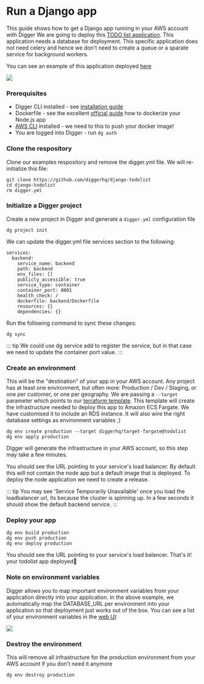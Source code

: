 # Run a Django app
This guide shows how to get a Django app running in your AWS account with Digger
We are going to deploy this [TODO list application](https://github.com/diggerhq/django-todolist). This application needs a database for deployment. This specific application does not need celery and hence we don't need to create a queue or a sparate service for background workers.

You can see an example of this application deployed [here](https://todo-example.dggr.app/)

![](https://i.imgur.com/lWZFxjn.png)

### Prerequisites
- Digger CLI installed - see [installation guide](/getting-started/installation.html)
- Dockerfile - see the excellent [official guide](https://nodejs.org/en/docs/guides/nodejs-docker-webapp/) how to dockerize your Node.js app
- [AWS CLI](https://docs.aws.amazon.com/cli/latest/userguide/install-cliv2.html) installed - we need to this to push your docker image!
- You are logged into Digger - run `dg auth`

### Clone the respository

Clone our examples respository and remove the digger.yml file. We will re-initialize this file:
```
git clone https://github.com/diggerhq/django-todolist
cd django-todolist
rm digger.yml
```

### Initialize a Digger project
Create a new project in Digger and generate a `digger.yml` configuration file
```
dg project init
```

We can update the digger.yml file services section to the following:

```
services:
  backend:
    service_name: backend
    path: backend
    env_files: []
    publicly_accessible: true
    service_type: container
    container_port: 8001
    health_check: /
    dockerfile: backend/Dockerfile
    resources: {}
    dependencies: {}
```

Run the following command to sync these changes:

```
dg sync
```

::: tip
We could use dg service add to register the service, but in that case we need to update the container port value.
:::

### Create an environment
This will be the "destination" of your app in your AWS account. Any project has at least one environment, but often more: Production / Dev / Staging, or one per customer, or one per geography. We are passing a `--target` parameter which points to our [terraform template](https://github.com/diggerhq/target-fargate/tree/todolist). This template will create the infrastructure needed to deploy this app to Amazon ECS Fargate. We have customised it to include an RDS instance. It will also wire the right database settings as environment variables ;)

```
dg env create production --target diggerhq/target-fargate@todolist
dg env apply production
```
Digger will generate the infrastructure in your AWS account, so this step may take a few minutes.

You should see the URL pointing to your service's load balancer. By default this will not contain the node app but a default image that is deployed. To deploy the node application we need to create a release.

::: tip
You may see 'Service Temporarily Unavailable' once you load the loadbalancer url, its because the cluster is spinning up. In a few seconds it should show the default backend service.
:::

### Deploy your app
```
dg env build production
dg env push production
dg env deploy production
```
You should see the URL pointing to your service's load balancer. That's it! your todolist app deployed🙂


### Note on environment variables

Digger allows you to map important environment variables from your application directly into your application. In the above example, we automatically map the DATABASE_URL per environment into your application so that deployment just works out of the box. You can see a list of your environment variables in the [web UI](https://app.digger.dev/):

![](https://i.imgur.com/MhLYXT3.png)

### Destroy the environment
This will remove all infrastructure for the production environment from your AWS account if you don't need it anymore
```
dg env destroy production
```




